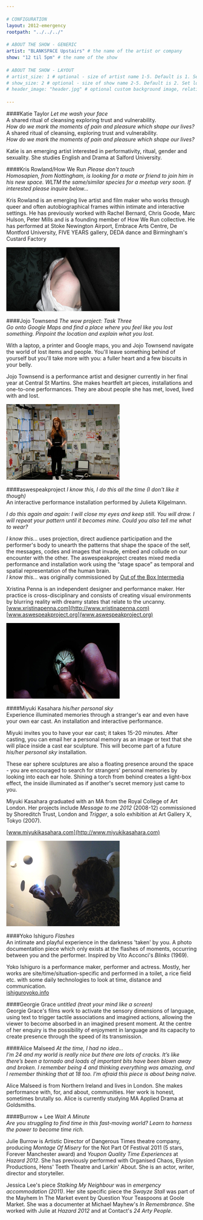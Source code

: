```yaml
---

# CONFIGURATION
layout: 2012-emergency
rootpath: "../../../"

# ABOUT THE SHOW - GENERIC
artist: "BLANKSPACE Upstairs" # the name of the artist or company
show: "12 til 5pm" # the name of the show

# ABOUT THE SHOW - LAYOUT
# artist_size: 1 # optional - size of artist name 1-5. Default is 1. Set longer names to lower values
# show_size: 2 # optional - size of show name 2-5. Default is 2. Set longer names to lower values
# header_image: "header.jpg" # optional custom background image, relative to current page

---
```


####Katie Taylor   *Let me wash your face*    
A shared ritual of cleansing exploring trust and vulnerability.           
*How do we mark the moments of pain and pleasure which shape our lives?*           
A shared ritual of cleansing, exploring trust and vulnerability.               
*How do we mark the moments of pain and pleasure which shape our lives?*             

Katie is an emerging artist interested in performativity, ritual, gender and sexuality. She studies English and Drama at Salford University.    


####Kris Rowland/How We Run	*Please don't touch*    
*Homosapien, from Nottingham, is looking for a mate or friend to join him in his new space. WLTM the same/similar species for a meetup very soon. If interested please inquire below...*      	

Kris Rowland is an emerging live artist and film maker who works through queer and often autobiographical frames within intimate and interactive settings. He has previously worked with Rachel Bernard, Chris Goode, Marc Hulson, Peter Mills and is a founding member of How We Run collective. He has performed at Stoke Newington Airport, Embrace Arts Centre, De Montford University, FIVE YEARS gallery, DEDA dance and Birmingham's Custard Factory    

![Kris Rowland](KrisRowland.jpg)


####Jojo Townsend  *The wow project: Task Three*	    
*Go onto Google Maps and find a place where you feel like you lost something. Pinpoint the location and explain what you lost.*        

With a laptop, a printer and Google maps, you and Jojo Townsend navigate the world of lost items and people. You'll leave something behind of yourself but you'll take more with you: a fuller heart and a few biscuits in your belly.	    

Jojo Townsend is a performance artist and designer currently in her final year at Central St Martins. She makes heartfelt art pieces, installations and one-to-one performances. They are about people she has met, loved, lived with and lost.     

![WoW Project](JoJo.jpg)


####aswespeakproject   *I know this, I do this all the time (I don't like it though)*    
An interactive performance installation performed by Julieta Kilgelmann.    
 
*I do this again and again: I will close my eyes and keep still. You will draw. I will repeat your pattern until it becomes mine. Could you also tell me what to wear?*

*I know this...* uses projection, direct audience participation and the performer's body to unearth the patterns that shape the space of the self, the messages, codes and images that invade, embed and collude on our encounter with the other. The aswespeakproject creates mixed media performance and installation work using the “stage space” as temporal and  spatial representation of the human brain.               
*I know this...* was originally commissioned by [Out of the Box Intermedia](http://www.outoftheboxintermedia.org)         

Xristina Penna is an independent designer and performance maker. Her practice is cross-disciplinary and consists of creating visual environments by blurring reality with dreamy states that relate to the uncanny.             
[www.xristinapenna.com](http://www.xristinapenna.com) [www.aswespeakproject.org](www.aswespeakproject.org)    
  
![aswespeakproject](awsproject.jpg)


####Miyuki Kasahara   *his/her personal sky*    
Experience illuminated memories through a stranger's ear and even have your own ear cast. An installation and interactive performance.    

Miyuki invites you to have your ear cast; it takes 15-20 minutes. After casting, you can email her a personal memory as an image or text that she will place inside a cast ear sculpture. This will become part of a future *his/her personal sky* installation.    
    
These ear sphere sculptures are also a floating presence around the space - you are encouraged to search for strangers' personal memories by looking into each ear hole. Shining a torch from behind creates a light-box effect, the inside illuminated as if another's secret memory just came to you.    

Miyuki Kasahara graduated with an MA from the Royal College of Art London. Her projects include *Message to me 2012* (2008-12) commissioned by Shoreditch Trust, London and *Trigger*, a solo exhibition at Art Gallery X, Tokyo (2007).    
   
[www.miyukikasahara.com](http://www.miyukikasahara.com)    

![his/her personal sky](Miyuki.jpg)    


####Yoko Ishiguro   *Flashes*    
An intimate and playful experience in the darkness 'taken' by you. A photo documentation piece which only exists at the flashes of moments, occurring between you and the performer. Inspired by Vito Acconci's *Blinks* (1969).    

Yoko Ishiguro is a performance maker, performer and actress. Mostly, her works are site/time/situation-specific and performed in a toilet, a rice field etc. with some daily technologies to look at time, distance and communication.    
[ishiguroyoko.info](http://ishiguroyoko.info/iroiro/)    


####Georgie Grace   *untitled (treat your mind like a screen)*    
Georgie Grace's films work to activate the sensory dimensions of language, using text to trigger tactile associations and imagined actions, allowing the viewer to become absorbed in an imagined present moment. At the centre of her enquiry is the possibility of enjoyment in language and its capacity to create presence through the speed of its transmission.     


####Alice Malseed  *At the time, I had no idea...*    
*I’m 24 and my world is really nice but there are lots of cracks. It’s like there’s been a tornado and loads of important bits have been blown away and broken. I remember being 4 and thinking everything was amazing, and I remember thinking that at 18 too. I’m afraid this piece is about being naive.*   

Alice Malseed is from Northern Ireland and lives in London. She makes performance with, for, and about, communities. Her work is honest, sometimes brutally so. Alice is currently studying MA Applied Drama at Goldsmiths.     


####Burrow + Lee   *Wait A Minute*    
*Are you struggling to find time in this fast-moving world?  Learn to harness the power to become time rich.*          

Julie Burrow is Artistic Director of Dangerous Times theatre company, producing *Montage Of Misery* for the Not Part Of Festival 2011 (5 stars, Forever Manchester award) and *Youpon Quality Time Experiences* at *Hazard 2012*. She has previously performed with Organised Chaos, Elysion Productions, Hens' Teeth Theatre and Larkin' About. She is an actor, writer, director and storyteller.    

Jessica Lee's piece *Stalking My Neighbour* was in *emergency accommodation (2011)*. Her site specific piece the *Swayze Stall* was part of the Mayhem In The Market event by Question Your Teaspoons at Goole Market. She was a documenter at Michael Mayhew's *In Remembrance*. She worked with Julie at *Hazard 2012* and at Contact's *24 Arty People*.    
